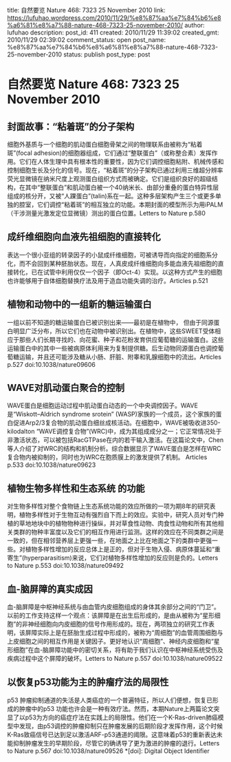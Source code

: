 title: 自然要览 Nature 468: 7323 25 November 2010
link: https://lufuhao.wordpress.com/2010/11/29/%e8%87%aa%e7%84%b6%e8%a6%81%e8%a7%88-nature-468-7323-25-november-2010/
author: lufuhao
description: 
post_id: 411
created: 2010/11/29 11:39:02
created_gmt: 2010/11/29 02:39:02
comment_status: open
post_name: %e8%87%aa%e7%84%b6%e8%a6%81%e8%a7%88-nature-468-7323-25-november-2010
status: publish
post_type: post

# 自然要览 Nature 468: 7323 25 November 2010

## 封面故事：“粘着斑”的分子架构

细胞外基质与一个细胞的肌动蛋白细胞骨架之间的物理联系由被称为“粘着斑”(focal adhesion)的细胞器组成，它们通过“整联蛋白”（或称整合素）发挥作用。它们在人体生理中具有根本性的重要性，因为它们调控细胞粘附、机械传感和控制细胞生长及分化的信号。现在，“粘着斑”的分子架构已通过利用三维超分辨率荧光显微镜在纳米尺度上观测蛋白组织方式而被确定。它们是组织良好的超级结构，在其中“整联蛋白”和肌动蛋白被一个40纳米长、由部分重叠的蛋白特异性层组成的核分开，又被“人踝蛋白”(talin)系在一起。这种多层架构产生三个或更多单独的腔室，它们调控“粘着斑”的相互独立的功能。本期封面的模型所示为用iPALM（干涉测量光激发定位显微镜）测出的蛋白位置。Letters to Nature p.580 

## 成纤维细胞向血液先祖细胞的直接转化

表达一个很小亚组的转录因子的小鼠成纤维细胞，可被诱导而向指定的细胞系分化，而不会回到某种胚胎状态。现在，人真皮成纤维细胞向多能血液先祖细胞的直接转化，已在试管中利用仅仅一个因子（即Oct-4）实现。以这种方式产生的细胞也许能够用于自体细胞替换疗法及用于造血功能失调的治疗。Articles p.521 

## 植物和动物中的一组新的糖运输蛋白

一组以前不知道的糖运输蛋白已被识别出来——最初是在植物中， 但由于同源蛋白明显广泛分布，所以它们也在动物中被识别出。在植物中，这些SWEET受体相应于那些人们长期寻找的、向花蜜、种子和花粉发育供应葡萄糖的运输蛋白。这些运输蛋白中的其中一些被病原体利用来为复制提供糖。后生动物同源蛋白也调控葡萄糖运输，并且还可能涉及糖从小肠、肝脏、附睾和乳腺细胞中的流出。Articles p.527 doi:10.1038/nature09606 

## WAVE对肌动蛋白聚合的控制

WAVE蛋白是细胞运动过程中肌动蛋白动态的一个中央调控因子。WAVE是“Wiskott–Aldrich syndrome srotein” (WASP)家族的一个成员，这个家族的蛋白促进Arp2/3复合物的肌动蛋白细丝成核活动。在细胞中，WAVE被吸收进350-kilodalton “WAVE调控复合物”(WRC)中，成为其组成成分之一；它正常情况处于非激活状态，可以被包括RacGTPase在内的若干输入激活。在这篇论文中，Chen等人介绍了对WRC的结构和机制分析。综合数据显示了WAVE蛋白是怎样在WRC复合物内被抑制的，同时也为WRC在胞质膜上的激发提供了机制。 Articles p.533 doi:10.1038/nature09623 

## 植物生物多样性和生态系统 的功能

对生物多样性对整个食物链上生态系统功能的效应所做的一项为期8年的研究表明，植物多样性对于生物互动有强烈自下而上的效应。实验中，研究人员对专门种植的草地地块中的植物物种进行操纵，并对草食性动物、肉食性动物和所有其他相关类群的物种丰富度以及它们的相互作用进行监测。这样的效应在不同类群之间是一致的，但在相邻营养层上更强一些，在地面之上比在地面之下的类群中更强一些。对植物多样性增加的反应总体上是正的，但对于生物入侵、病原体蔓延和“重寄生”(hyperparasitism)来说，它们对植物多样性增加的反应则是负的。Letters to Nature p.553 doi:10.1038/nature09492 

## 血-脑屏障的真实成因

血-脑屏障是中枢神经系统与由血管内皮细胞组成的身体其余部分之间的“门卫”。以前的工作支持这样一个观点：该屏障是在出生后形成的，是由从被称为“星形细胞”的非神经细胞向内皮细胞的信号作用形成的。现在，两项独立的研究工作表明，该屏障实际上是在胚胎生成过程中形成的，被称为“周细胞”的血管周围细胞与上皮细胞之间的相互作用是关键因子。更好地认识“周细胞”、神经内皮细胞和“星形细胞”在血-脑屏障功能中的密切关系，将有助于我们认识在中枢神经系统受伤及疾病过程中这个屏障的破坏。Letters to Nature p.557 doi:10.1038/nature09522 

## 以恢复p53功能为主的肿瘤疗法的局限性

p53 肿瘤抑制通道的失活是人类癌症的一个普遍特征，所以人们便想，恢复已形成的肿瘤中的p53 功能也许会是一种有效疗法。然而，本期Nature上两篇论文突显了以p53为方向的癌症疗法在实践上的局限性。他们在一个K-Ras-driven肺癌模型中发现，由p53调控的肿瘤抑制只在肿瘤发展的后期阶段才发挥作用，这个时候K-Ras致癌信号已达到足以激活ARF-p53通道的阈限。这意味着p53的重新表达未能抑制肿瘤发生的早期阶段，尽管它的确诱导了更为激进的肿瘤的退行。Letters to Nature p.567 doi:10.1038/nature09526
  *[doi]: Digital Object Identifier
